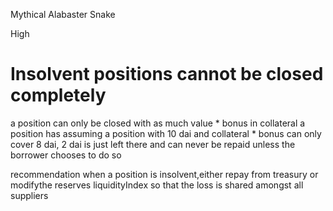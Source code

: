 Mythical Alabaster Snake

High

# Insolvent positions cannot be closed completely

a position can only be closed with as much value * bonus in collateral a position has 
assuming a position with 10 dai and collateral * bonus can only cover 8 dai, 2 dai is just left there and can never be repaid unless the borrower chooses to do so 

recommendation 
when a position is insolvent,either repay from treasury or modifythe reserves  liquidityIndex so that the loss is shared amongst all suppliers 
